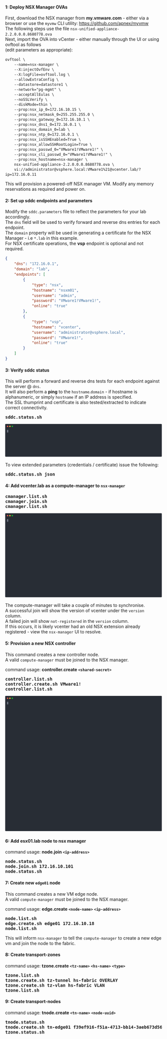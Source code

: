 #### 1: Deploy NSX Manager OVAs
First, download the NSX manager from **my.vmware.com** - either via a browser or use the `myvmw` CLI utility: <https://github.com/apnex/myvmw>  
The following steps use the file `nsx-unified-appliance-2.2.0.0.0.8680778.ova`  
Next, import the OVA into vCenter - either manually through the UI or using ovftool as follows  
(edit parameters as appropriate):  
```shell
ovftool \
	--name=nsx-manager \
	--X:injectOvfEnv \
	--X:logFile=ovftool.log \
	--allowExtraConfig \
	--datastore=datastore1 \
	--network="pg-mgmt" \
	--acceptAllEulas \
	--noSSLVerify \
	--diskMode=thin \
	--prop:nsx_ip_0=172.16.10.15 \
	--prop:nsx_netmask_0=255.255.255.0 \
	--prop:nsx_gateway_0=172.16.10.1 \
	--prop:nsx_dns1_0=172.16.0.1 \
	--prop:nsx_domain_0=lab \
	--prop:nsx_ntp_0=172.16.0.1 \
	--prop:nsx_isSSHEnabled=True \
	--prop:nsx_allowSSHRootLogin=True \
	--prop:nsx_passwd_0="VMware1!VMware1!" \
	--prop:nsx_cli_passwd_0="VMware1!VMware1!" \
	--prop:nsx_hostname=nsx-manager \
	nsx-unified-appliance-2.2.0.0.0.8680778.ova \
	vi://administrator@vsphere.local:VMware1%21@vcenter.lab/?ip=172.16.0.11
```

This will provision a powered-off NSX manager VM. Modify any memory reservations as required and power on.  

#### 2: Set up sddc endpoints and parameters
Modify the `sddc.parameters` file to reflect the parameters for your lab accordingly.  
The `dns` field will be used to verify forward and reverse dns entries for each endpoint.  
The `domain` property will be used in generating a certificate for the NSX Manager - i.e `*.lab` in this example.  
For NSX certificate operations, the **vsp** endpoint is optional and not required.  
```json
{
	"dns": "172.16.0.1",
	"domain": "lab",
	"endpoints": [
		{
			"type": "nsx",
			"hostname": "nsxm01",
			"username": "admin",
			"password": "VMware1!VMware1!",
			"online": "true"
		},
		{
			"type": "vsp",
			"hostname": "vcenter",
			"username": "administrator@vsphere.local",
			"password": "VMware1!",
			"online": "true"
		}
	]
}
```

#### 3: Verify sddc status
This will perform a forward and reverse dns tests for each endpoint against the server @ `dns`.  
It will also perform a **ping** to the `hostname`.`domain` - if hostname is alphanumeric, or simply `hostname` if an IP address is specified.  
The SSL thumprint and certificate is also tested/extracted to indicate correct connectivity.  

<pre>
<b>sddc.status.sh</b>
</pre>

![sddc.status](asciicast/sddc.status.svg)

To view extended parameters (credentials / certificate) issue the following:  

<pre>
<b>sddc.status.sh json</b>
</pre>

#### 4: Add vcenter.lab as a compute-manager to `nsx-manager`  
<pre>
<b>cmanager.list.sh
cmanager.join.sh
cmanager.list.sh</b>
</pre>

![cmanager.join](asciicast/cmanager.join.svg)

The compute-manager will take a couple of minutes to synchronise.  
A successful join will show the version of vcenter under the `version` column.  
A failed join will show `not-registered` in the `version` column.  
If this occurs, it is likely vcenter had an old NSX extension already registered - view the `nsx-manager` UI to resolve.

#### 5: Provision a new NSX controller
This command creates a new controller node.  
A valid `compute-manager` must be joined to the NSX manager.  

command usage: **controller.create `<shared-secret>`**
<pre>
<b>controller.list.sh
controller.create.sh VMware1!
controller.list.sh</b>
</pre>

![controller.create](asciicast/controller.create.svg)

#### 6: Add esx01.lab node to nsx manager
command usage: **node.join `<ip-address>`**
<pre>
<b>node.status.sh</b>
<b>node.join.sh 172.16.10.101</b>
<b>node.status.sh</b>
</pre>

#### 7: Create new `edge01` node  
This command creates a new VM edge node.  
A valid `compute-manager` must be joined to the NSX manager.

command usage: **edge.create `<node-name>` `<ip-address>`**
<pre>
<b>node.list.sh</b>
<b>edge.create.sh edge01 172.16.10.18</b>
<b>node.list.sh</b>
</pre>

This will inform `nsx-manager` to tell the `compute-manager` to create a new edge vm and join the node to the fabric.

#### 8: Create transport-zones  
command usage: **tzone.create `<tz-name>` `<hs-name>` `<type>`**
<pre>
<b>tzone.list.sh</b>
<b>tzone.create.sh tz-tunnel hs-fabric OVERLAY</b>
<b>tzone.create.sh tz-vlan hs-fabric VLAN</b>
<b>tzone.list.sh</b>
</pre>

#### 9: Create transport-nodes  
command usage: **tnode.create `<tn-name>` `<node-uuid>`**
<pre>
<b>tnode.status.sh</b>
<b>tnode.create.sh tn-edge01 f39ef916-f51a-4713-bb14-3aeb673d56ed</b>
<b>tzone.status.sh</b>
</pre>

